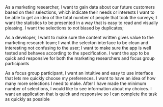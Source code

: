 As a marketing researcher, I want to gain data about our future customers based on their selections, which indicate their needs or interests 
I want to be able to get an idea of the total number of people that took the surveys;
I want the statistics to be presented in a way that is easy to read and visually pleasing.
I want the selections to not biased by duplicates;

As a developer, I want to make sure the content written gives value to the marketing research team;
I want the selecton interface to be clean and interesting not confusing to the user;
I want to make sure the app is well tested and behaves according to the specification.
I want the app to be quick and responsive for both the marketing researchers and focus group participants

As a focus group participant, I want an intuitive and easy to use interface that lets me quickly choose my preferences.
I want to have an idea of how many more selections I need to make.
After I have made the minimum number of selections, I would like to see information about my choices.
I want an application that is quick and responsive so I can complete the task as quickly as possible 
